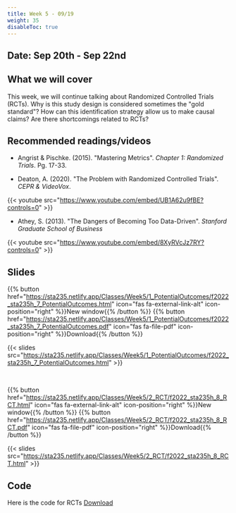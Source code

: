```yaml
---
title: Week 5 - 09/19
weight: 35
disableToc: true
---
```


## Date: Sep 20th - Sep 22nd

## What we will cover

This week, we will continue talking about Randomized Controlled Trials (RCTs). Why is this study design is considered sometimes the "gold standard"? How can this identification strategy allow us to make causal claims? Are there shortcomings related to RCTs?

## Recommended readings/videos

- Angrist & Pischke. (2015). "Mastering Metrics". *Chapter 1: Randomized Trials*. Pg. 17-33. 

- Deaton, A. (2020). "The Problem with Randomized Controlled Trials". *CEPR & VideoVox*.

{{< youtube src="https://www.youtube.com/embed/UB1A62u9fBE?controls=0" >}}

- Athey, S. (2013). "The Dangers of Becoming Too Data-Driven". *Stanford Graduate School of Business*

{{< youtube src="https://www.youtube.com/embed/8XyRVcJz7RY?controls=0" >}}



## Slides

{{% button href="https://sta235.netlify.app/Classes/Week5/1_PotentialOutcomes/f2022_sta235h_7_PotentialOutcomes.html" icon="fas fa-external-link-alt" icon-position="right" %}}New window{{% /button %}} {{% button href="https://sta235.netlify.app/Classes/Week5/1_PotentialOutcomes/f2022_sta235h_7_PotentialOutcomes.pdf" icon="fas fa-file-pdf" icon-position="right" %}}Download{{% /button %}} 

{{< slides src="https://sta235.netlify.app/Classes/Week5/1_PotentialOutcomes/f2022_sta235h_7_PotentialOutcomes.html" >}}

<br>

{{% button href="https://sta235.netlify.app/Classes/Week5/2_RCT/f2022_sta235h_8_RCT.html" icon="fas fa-external-link-alt" icon-position="right" %}}New window{{% /button %}} {{% button href="https://sta235.netlify.app/Classes/Week5/2_RCT/f2022_sta235h_8_RCT.pdf" icon="fas fa-file-pdf" icon-position="right" %}}Download{{% /button %}} 

{{< slides src="https://sta235.netlify.app/Classes/Week5/2_RCT/f2022_sta235h_8_RCT.html" >}}

## Code

Here is the code for RCTs <a onclick="ga('send', 'event', 'External-Link','click','code5','0','Link');" href="https://sta235.netlify.app/Classes/Week5/2_RCT/code/f2022_sta235h_5_RCT.R" target="_blank" class="btn btn-default">Download<i class="fas fa-code"></i></a>

<!--
## Resources

- Here is a video of the last example we see in this class (CV experiment). I go through the code more slowly, so feel free to review it if you have any questions about the code or the example in general after class!

{{< youtube src="https://www.youtube.com/embed/CLf9lQ4f56c" >}} -->